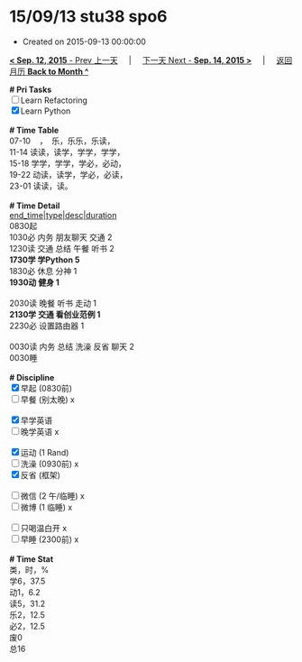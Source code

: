 # 15/09/13 stu38 spo6

- Created on 2015-09-13 00:00:00

[**< Sep. 12, 2015** - Prev 上一天](_archived/lifelogs/2015/09/d12.md) &nbsp; &nbsp; | &nbsp; &nbsp; [下一天 Next - **Sep. 14, 2015 >**](_archived/lifelogs/2015/09/d14.md) &nbsp; &nbsp; |  &nbsp; &nbsp; [返回月历 **Back to Month ^**](_archived/lifelogs/2015/09/index.md)
<br/><div><strong># Pri Tasks</strong></div><div><input type="checkbox"/>Learn Refactoring</div><div><input checked="true" type="checkbox"/>Learn Python</div><div><br/></div><div><b># Time Table</b></div><div>07-10    ，  乐，乐乐，乐读，</div><div>11-14 读读，读学，学学，学学，</div><div>15-18 学学，学学，学必，必动，</div><div>19-22 动读，读学，学必，必读，</div><div>23-01 读读，读。</div><div><br/></div><div><b># Time Detail</b></div><div><u>end_time|type|desc|duration</u></div><div>0830起</div><div>1030必 内务 朋友聊天 交通 2</div><div>1230读 交通 总结 午餐 听书 2</div><div><b>1730学 学Python 5</b></div><div>1830必 休息 分神 1</div><div><b>1930动 健身 1</b></div><div><br/></div><div>2030读 晚餐 听书 走动 1</div><div><b>2130学 交通 看创业范例 1</b></div><div>2230必 设置路由器 1</div><div><b><br/></b></div><div>0030读 内务 总结 洗澡 反省 聊天 2</div><div>0030睡</div><div><br/></div><div><b># Discipline</b></div><div><input checked="true" type="checkbox"/>早起 (0830前) </div><div><input type="checkbox"/>早餐 (别太晚) x</div><div><br/></div><div><input checked="true" type="checkbox"/>早学英语 </div><div><input type="checkbox"/>晚学英语 x</div><div><br/></div><div><input checked="true" type="checkbox"/>运动 (1 Rand) </div><div><input type="checkbox"/>洗澡 (0930前) x</div><div><input checked="true" type="checkbox"/>反省 (框架) </div><div><br/></div><div><input type="checkbox"/>微信 (2 午/临睡) x</div><div><input type="checkbox"/>微博 (1 临睡) x</div><div><br/></div><div><input type="checkbox"/>只喝温白开 x</div><div><input type="checkbox"/>早睡 (2300前) x</div><div><br/></div><div><b># Time Stat</b></div><div>类，时，%<br clear="none"/>学6，37.5</div><div>动1，6.2</div><div>读5，31.2</div><div>乐2，12.5<br clear="none"/>必2，12.5<br clear="none"/>废0</div><div>总16</div>
